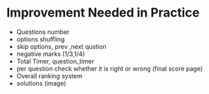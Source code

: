 # Improvement Needed in Practice
- Questions number
- options shuffling
- skip options, prev ,next qustion
- negative marks (1/3,1/4)
- Total Timer, question_timer
- per question check whether it is right or wrong (final score page)
- Overall ranking system
- solutions (image)
